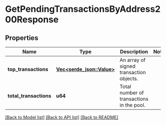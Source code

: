 # GetPendingTransactionsByAddress200Response

## Properties

Name | Type | Description | Notes
------------ | ------------- | ------------- | -------------
**top_transactions** | [**Vec<serde_json::Value>**](serde_json::Value.md) | An array of signed transaction objects. |
**total_transactions** | **u64** | Total number of transactions in the pool. |

[[Back to Model list]](../README.md#documentation-for-models) [[Back to API list]](../README.md#documentation-for-api-endpoints) [[Back to README]](../README.md)
